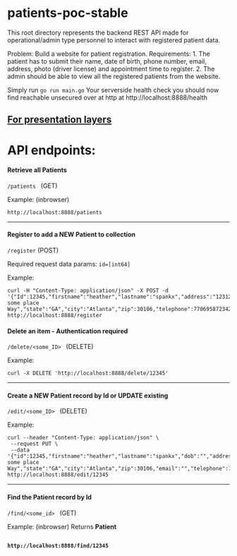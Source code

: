 # patients-poc-stable

This root directory represents the backend REST API made for operational/admin type personnel to interact with registered patient data.

Problem: Build a website for patient registration. 
Requirements: 1. The patient has to submit their name, date of birth, phone number, email, address, photo (driver license) and appointment time to register. 2. The admin should be able to view all the registered patients from the website. 

Simply run ```go run main.go```
Your serverside health check you should now find reachable unsecured over at http at http://localhost:8888/health

[For presentation layers](/view/readme.md)
-------------------------------------------------------


# API endpoints:

#### Retrieve all Patients

```/patients ``` (GET)
		
Example: (inbrowser)	
```
http://localhost:8888/patients
```

-------------------------------------------------------

#### Register to add a NEW Patient to collection

```/register``` (POST)

Required request data params: 
 `id=[int64]`
 
 Example: 
 ```
curl -H "Content-Type: application/json" -X POST -d '{"Id":12345,"firstname":"heather","lastname":"spankx","address":"1231232 some place Way","state":"GA","city":"Atlanta","zip":30106,"telephone":7706958723423}' http://localhost:8888/register
  ```
  

 #### Delete an item - Authentication required
 
 ```/delete/<some_ID> ``` (DELETE)
 

Example:

```
curl -X DELETE 'http://localhost:8888/delete/12345'
```

-------------------------------------------------------


 #### Create a NEW Patient record by Id or UPDATE existing
 
 ```/edit/<some_ID> ``` (DELETE)
 

Example:

```
curl --header "Content-Type: application/json" \
 --request PUT \
 --data '{"id":12345,"firstname":"heather","lastname":"spankx","dob":"","address":"1231232 some place Way","state":"GA","city":"Atlanta","zip":30106,"email":"","telephone":7706958723423,"appointment":"09/10/2022"}' http://localhost:8888/edit/12345
```

-------------------------------------------------------


#### Find the Patient record by Id

```/find/<some_id> ``` (GET)
		
Example: (inbrowser)	Returns <b> Patient  <b>
```

http://localhost:8888/find/12345
